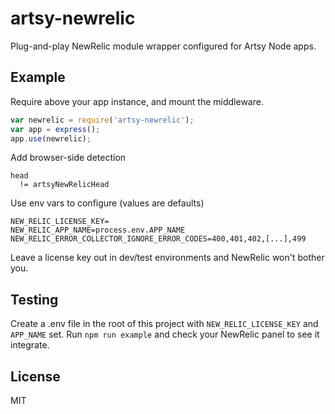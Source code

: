 # artsy-newrelic
Plug-and-play NewRelic module wrapper configured for Artsy Node apps.

## Example

Require above your app instance, and mount the middleware.

````javascript
var newrelic = require('artsy-newrelic');
var app = express();
app.use(newrelic);
````

Add browser-side detection

````jade
head
  != artsyNewRelicHead
````

Use env vars to configure (values are defaults)

````
NEW_RELIC_LICENSE_KEY=
NEW_RELIC_APP_NAME=process.env.APP_NAME
NEW_RELIC_ERROR_COLLECTOR_IGNORE_ERROR_CODES=400,401,402,[...],499
````

Leave a license key out in dev/test environments and NewRelic won't bother you.

## Testing

Create a .env file in the root of this project with `NEW_RELIC_LICENSE_KEY` and `APP_NAME` set. Run `npm run example` and check your NewRelic panel to see it integrate.

## License
MIT
